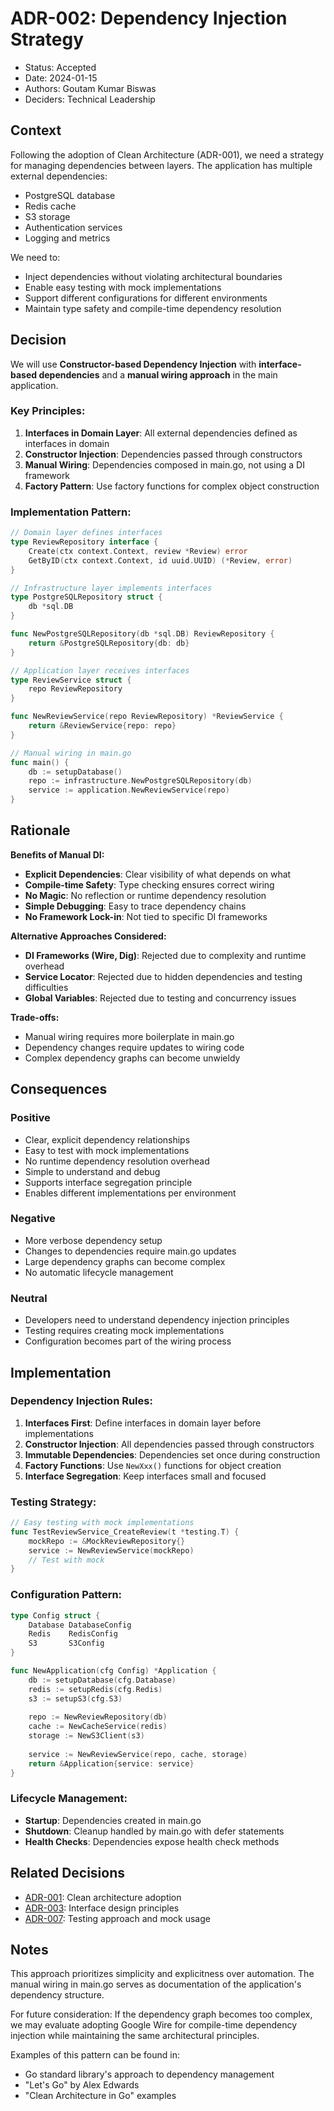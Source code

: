 # ADR-002: Dependency Injection Strategy

* Status: Accepted
* Date: 2024-01-15
* Authors: Goutam Kumar Biswas
* Deciders: Technical Leadership

## Context

Following the adoption of Clean Architecture (ADR-001), we need a strategy for managing dependencies between layers. The application has multiple external dependencies:
- PostgreSQL database
- Redis cache
- S3 storage
- Authentication services
- Logging and metrics

We need to:
- Inject dependencies without violating architectural boundaries
- Enable easy testing with mock implementations
- Support different configurations for different environments
- Maintain type safety and compile-time dependency resolution

## Decision

We will use **Constructor-based Dependency Injection** with **interface-based dependencies** and a **manual wiring approach** in the main application.

### Key Principles:
1. **Interfaces in Domain Layer**: All external dependencies defined as interfaces in domain
2. **Constructor Injection**: Dependencies passed through constructors
3. **Manual Wiring**: Dependencies composed in main.go, not using a DI framework
4. **Factory Pattern**: Use factory functions for complex object construction

### Implementation Pattern:
```go
// Domain layer defines interfaces
type ReviewRepository interface {
    Create(ctx context.Context, review *Review) error
    GetByID(ctx context.Context, id uuid.UUID) (*Review, error)
}

// Infrastructure layer implements interfaces
type PostgreSQLRepository struct {
    db *sql.DB
}

func NewPostgreSQLRepository(db *sql.DB) ReviewRepository {
    return &PostgreSQLRepository{db: db}
}

// Application layer receives interfaces
type ReviewService struct {
    repo ReviewRepository
}

func NewReviewService(repo ReviewRepository) *ReviewService {
    return &ReviewService{repo: repo}
}

// Manual wiring in main.go
func main() {
    db := setupDatabase()
    repo := infrastructure.NewPostgreSQLRepository(db)
    service := application.NewReviewService(repo)
}
```

## Rationale

**Benefits of Manual DI:**
- **Explicit Dependencies**: Clear visibility of what depends on what
- **Compile-time Safety**: Type checking ensures correct wiring
- **No Magic**: No reflection or runtime dependency resolution
- **Simple Debugging**: Easy to trace dependency chains
- **No Framework Lock-in**: Not tied to specific DI frameworks

**Alternative Approaches Considered:**
- **DI Frameworks (Wire, Dig)**: Rejected due to complexity and runtime overhead
- **Service Locator**: Rejected due to hidden dependencies and testing difficulties
- **Global Variables**: Rejected due to testing and concurrency issues

**Trade-offs:**
- Manual wiring requires more boilerplate in main.go
- Dependency changes require updates to wiring code
- Complex dependency graphs can become unwieldy

## Consequences

### Positive
- Clear, explicit dependency relationships
- Easy to test with mock implementations
- No runtime dependency resolution overhead
- Simple to understand and debug
- Supports interface segregation principle
- Enables different implementations per environment

### Negative
- More verbose dependency setup
- Changes to dependencies require main.go updates
- Large dependency graphs can become complex
- No automatic lifecycle management

### Neutral
- Developers need to understand dependency injection principles
- Testing requires creating mock implementations
- Configuration becomes part of the wiring process

## Implementation

### Dependency Injection Rules:
1. **Interfaces First**: Define interfaces in domain layer before implementations
2. **Constructor Injection**: All dependencies passed through constructors
3. **Immutable Dependencies**: Dependencies set once during construction
4. **Factory Functions**: Use `NewXxx()` functions for object creation
5. **Interface Segregation**: Keep interfaces small and focused

### Testing Strategy:
```go
// Easy testing with mock implementations
func TestReviewService_CreateReview(t *testing.T) {
    mockRepo := &MockReviewRepository{}
    service := NewReviewService(mockRepo)
    // Test with mock
}
```

### Configuration Pattern:
```go
type Config struct {
    Database DatabaseConfig
    Redis    RedisConfig
    S3       S3Config
}

func NewApplication(cfg Config) *Application {
    db := setupDatabase(cfg.Database)
    redis := setupRedis(cfg.Redis)
    s3 := setupS3(cfg.S3)
    
    repo := NewReviewRepository(db)
    cache := NewCacheService(redis)
    storage := NewS3Client(s3)
    
    service := NewReviewService(repo, cache, storage)
    return &Application{service: service}
}
```

### Lifecycle Management:
- **Startup**: Dependencies created in main.go
- **Shutdown**: Cleanup handled by main.go with defer statements
- **Health Checks**: Dependencies expose health check methods

## Related Decisions

- [ADR-001](001-clean-architecture-adoption.md): Clean architecture adoption
- [ADR-003](003-interface-segregation.md): Interface design principles
- [ADR-007](007-testing-strategy.md): Testing approach and mock usage

## Notes

This approach prioritizes simplicity and explicitness over automation. The manual wiring in main.go serves as documentation of the application's dependency structure.

For future consideration: If the dependency graph becomes too complex, we may evaluate adopting Google Wire for compile-time dependency injection while maintaining the same architectural principles.

Examples of this pattern can be found in:
- Go standard library's approach to dependency management
- "Let's Go" by Alex Edwards
- "Clean Architecture in Go" examples